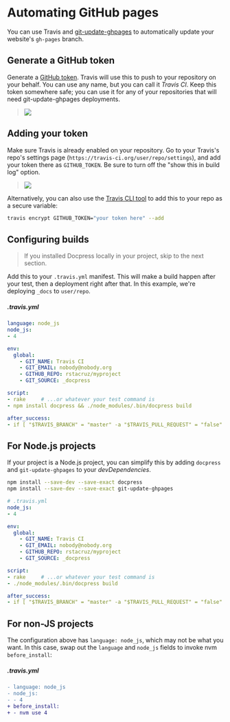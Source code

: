 # Automating GitHub pages

You can use Travis and [git-update-ghpages] to automatically update your website's `gh-pages` branch.

## Generate a GitHub token

Generate a [GitHub token](https://github.com/settings/tokens/new). Travis will use this to push to your repository on your behalf. You can use any name, but you can call it _Travis CI_. Keep this token somewhere safe; you can use it for any of your repositories that will need git-update-ghpages deployments.

> ![](https://raw.githubusercontent.com/rstacruz/git-update-ghpages/master/docs/images/github-token.png)

## Adding your token

Make sure Travis is already enabled on your repository. Go to your Travis's repo's settings page (`https://travis-ci.org/user/repo/settings`), and add your token there as `GITHUB_TOKEN`.
 Be sure to turn off the "show this in build log" option.

> ![](https://raw.githubusercontent.com/rstacruz/git-update-ghpages/master/docs/images/env-variables.png)

Alternatively, you can also use the [Travis CLI tool](http://rubygems.org/gems/travis) to add this to your repo as a secure variable:

```sh
travis encrypt GITHUB_TOKEN="your token here" --add
```

## Configuring builds

> If you installed Docpress locally in your project, skip to the next section.

Add this to your `.travis.yml` manifest. This will make a build happen after your test, then a deployment right after that. In this example, we're deploying `_docs` to `user/repo`.

##### .travis.yml
<!-- {.file-heading} -->

```yml
language: node_js
node_js:
- 4

env:
  global:
    - GIT_NAME: Travis CI
    - GIT_EMAIL: nobody@nobody.org
    - GITHUB_REPO: rstacruz/myproject
    - GIT_SOURCE: _docpress

script:
- rake     # ...or whatever your test command is
- npm install docpress && ./node_modules/.bin/docpress build

after_success:
- if [ "$TRAVIS_BRANCH" = "master" -a "$TRAVIS_PULL_REQUEST" = "false" ]; then npm install git-update-ghpages && ./node_modules/.bin/git-update-ghpages -e; fi
```

## For Node.js projects

If your project is a Node.js project, you can simplify this by adding `docpress` and `git-update-ghpages` to your *devDependencies*.

```sh
npm install --save-dev --save-exact docpress
npm install --save-dev --save-exact git-update-ghpages
```

```yml
# .travis.yml
node_js:
- 4

env:
  global:
    - GIT_NAME: Travis CI
    - GIT_EMAIL: nobody@nobody.org
    - GITHUB_REPO: rstacruz/myproject
    - GIT_SOURCE: _docpress

script:
- rake     # ...or whatever your test command is
- ./node_modules/.bin/docpress build

after_success:
- if [ "$TRAVIS_BRANCH" = "master" -a "$TRAVIS_PULL_REQUEST" = "false" ]; then ./node_modules/.bin/git-update-ghpages -e; fi
```

## For non-JS projects

The configuration above has `language: node_js`, which may not be what you want. In this case, swap out the `language` and `node_js` fields to invoke nvm `before_install`:

##### .travis.yml
<!-- {.file-heading} -->

```diff
- language: node_js
- node_js:
- - 4
+ before_install:
+ - nvm use 4
```

[git-update-ghpages]: https://github.com/rstacruz/git-update-ghpages
